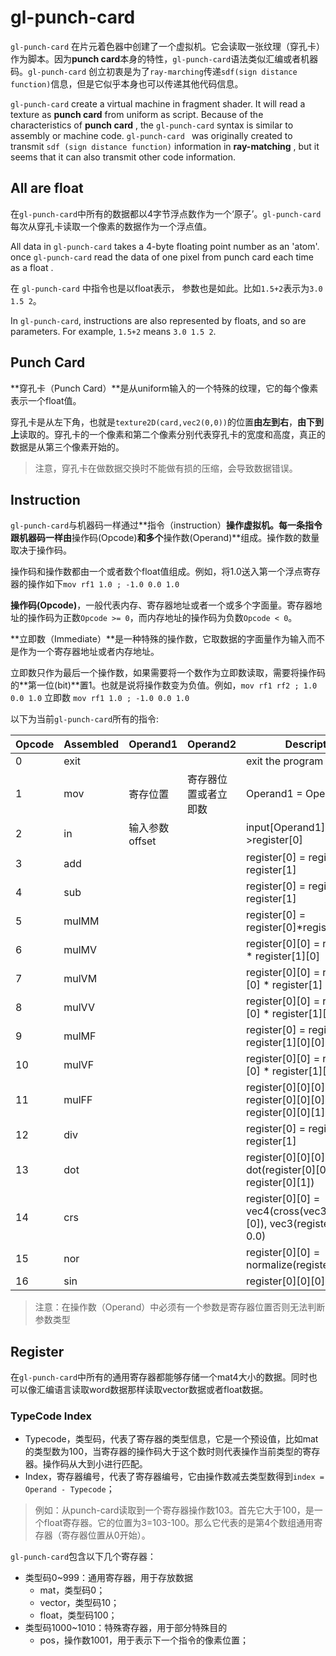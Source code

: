 # gl-punch-card

`gl-punch-card` 在片元着色器中创建了一个虚拟机。它会读取一张纹理（穿孔卡）作为脚本。因为**punch card**本身的特性，`gl-punch-card`语法类似汇编或者机器码。`gl-punch-card` 创立初衷是为了`ray-marching`传递`sdf(sign distance function)`信息，但是它似乎本身也可以传递其他代码信息。

`gl-punch-card` create a virtual machine in fragment shader. It will read a texture as **punch card** from uniform as script. Because of the characteristics of **punch card** , the `gl-punch-card` syntax is similar to assembly or machine code. `gl-punch-card ` was originally created to transmit `sdf (sign distance function)` information in **ray-matching** , but it seems that it can also transmit other code information.



## All are float

在`gl-punch-card`中所有的数据都以4字节浮点数作为一个‘原子’。`gl-punch-card` 每次从穿孔卡读取一个像素的数据作为一个浮点值。

All data in `gl-punch-card` takes a 4-byte floating point number as an 'atom'. once  `gl-punch-card` read the data of one pixel from punch card each time as a float .

在 `gl-punch-card` 中指令也是以float表示， 参数也是如此。比如`1.5+2`表示为`3.0 1.5 2`。

In `gl-punch-card`, instructions are also represented by floats, and so are parameters. For example, `1.5+2` means ` 3.0 1.5 2 `.



## Punch Card

**穿孔卡（Punch Card）**是从uniform输入的一个特殊的纹理，它的每个像素表示一个float值。

穿孔卡是从左下角，也就是`texture2D(card,vec2(0,0))`的位置**由左到右**，**由下到上**读取的。穿孔卡的一个像素和第二个像素分别代表穿孔卡的宽度和高度，真正的数据是从第三个像素开始的。

> 注意，穿孔卡在做数据交换时不能做有损的压缩，会导致数据错误。



## Instruction

`gl-punch-card`与机器码一样通过**指令（instruction）**操作虚拟机。每一条指令跟机器码一样由**操作码(Opcode)**和多个**操作数(Operand)**组成。操作数的数量取决于操作码。

操作码和操作数都由一个或者数个float值组成。例如，将1.0送入第一个浮点寄存器的操作如下`mov rf1 1.0 ; -1.0 0.0 1.0`

**操作码(Opcode)**，一般代表内存、寄存器地址或者一个或多个字面量。寄存器地址的操作码为正数`Opcode >= 0`，而内存地址的操作码为负数`Opcode < 0`。

**立即数（Immediate）**是一种特殊的操作数，它取数据的字面量作为输入而不是作为一个寄存器地址或者内存地址。

立即数只作为最后一个操作数，如果需要将一个数作为立即数读取，需要将操作码的**第一位(bit)**置1。也就是说将操作数变为负值。例如，`mov rf1 rf2 ; 1.0 0.0 1.0` 立即数 `mov rf1 1.0 ; -1.0 0.0 1.0`

以下为当前`gl-punch-card`所有的指令:

| Opcode | Assembled | Operand1       | Operand2             | Description                                                  |
| ------ | --------- | -------------- | -------------------- | ------------------------------------------------------------ |
| 0      | exit      |                |                      | exit the program                                             |
| 1      | mov       | 寄存位置       | 寄存器位置或者立即数 | Operand1 = Operand2                                          |
| 2      | in        | 输入参数offset |                      | input[Operand1]->register[0]                                 |
| 3      | add       |                |                      | register[0] = register[0]-register[1]                        |
| 4      | sub       |                |                      | register[0] = register[0]-register[1]                        |
| 5      | mulMM     |                |                      | register[0] = register[0]*register[1]                        |
| 6      | mulMV     |                |                      | register\[0][0] = register[0] * register\[1][0]              |
| 7      | mulVM     |                |                      | register\[0][0] = register\[0][0] * register[1]              |
| 8      | mulVV     |                |                      | register\[0][0] = register\[0][0] * register\[1][0]          |
| 9      | mulMF     |                |                      | register\[0] = register\[0] * register\[1]\[0][0]            |
| 10     | mulVF     |                |                      | register\[0][0] =  register\[0][0] * register\[1]\[0][0]     |
| 11     | mulFF     |                |                      | register\[0]\[0][0] = register\[0]\[0][0] * register\[0]\[0][1] |
| 12     | div       |                |                      | register[0] = register[0] / register[1]                      |
| 13     | dot       |                |                      | register\[0]\[0][0] = dot(register\[0][0], register\[0][1])  |
| 14     | crs       |                |                      | register\[0][0] = vec4(cross(vec3(register\[0][0]), vec3(register\[0][1])), 0.0) |
| 15     | nor       |                |                      | register\[0][0] = normalize(register\[0][0])                 |
| 16     | sin       |                |                      | register\[0]\[0][0]                                          |

> 注意：在操作数（Operand）中必须有一个参数是寄存器位置否则无法判断参数类型

## Register

在`gl-punch-card`中所有的通用寄存器都能够存储一个mat4大小的数据。同时也可以像汇编语言读取word数据那样读取vector数据或者float数据。



### TypeCode Index

* Typecode，类型码，代表了寄存器的类型信息，它是一个预设值，比如mat的类型数为100，当寄存器的操作码大于这个数时则代表操作当前类型的寄存器。操作码从大到小进行匹配。
* Index，寄存器编号，代表了寄存器编号，它由操作数减去类型数得到`index = Operand - Typecode`；

> 例如：从punch-card读取到一个寄存器操作数103。首先它大于100，是一个float寄存器。它的位置为3=103-100。那么它代表的是第4个数组通用寄存器（寄存器位置从0开始）。



`gl-punch-card`包含以下几个寄存器：

* 类型码0~999：通用寄存器，用于存放数据
  * mat，类型码0；
  * vector，类型码10；
  * float，类型码100；
* 类型码1000~1010：特殊寄存器，用于部分特殊目的
  * pos，操作数1001，用于表示下一个指令的像素位置；



